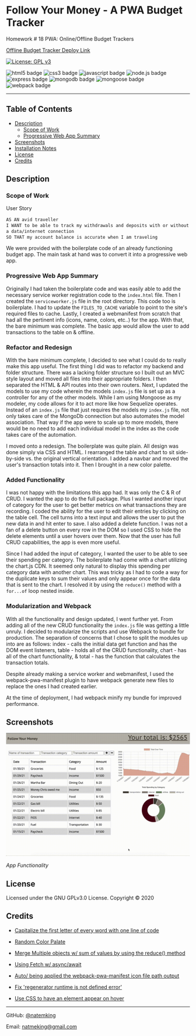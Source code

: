 # Follow Your Money - A PWA Budget Tracker
Homework # 18 PWA: Online/Offline Budget Trackers

[Offline Budget Tracker Deploy Link](https://follow-yr-money.herokuapp.com/)

[![License: GPL v3](https://img.shields.io/badge/License-GPLv3-blue.svg)](https://github.com/natemking/offline_budget_tracker/blob/main/LICENSE)

![html5 badge](https://img.shields.io/badge/html5%20-%23E34F26.svg?&style=flat&logo=html5&logoColor=white)
![css3 badge](https://img.shields.io/badge/css3%20-%231572B6.svg?&style=flat&logo=css3&logoColor=white)
![javascript badge](https://img.shields.io/badge/javascript%20-%23323330.svg?&style=flat&logo=javascript&logoColor=%23F7DF1E)
![node.js badge](https://img.shields.io/badge/Node.js%20-%2343853D.svg?&style=flat&logo=node.js&logoColor=white)
![express badge](https://img.shields.io/badge/Express.js%20-%23404d59.svg?&style=flat&logo=node.js&logoColor=white)
![mongodb badge](https://img.shields.io/badge/MongoDB-%234ea94b.svg?&style=flat&logo=mongodb&logoColor=white)
![mongoose badge](https://img.shields.io/badge/Mongoose-%23800.svg?&style=flat&logoColor=white)
![webpack badge](https://img.shields.io/badge/webpack%20-%238DD6F9.svg?&style=flat&logo=webpack&logoColor=black)


---
## Table of Contents
 * [Description](#description)
    + [Scope of Work](#scope-of-work)
    + [Progressive Web App Summary](#progressive-web-app-summary)
  * [Screenshots](#screenshots)
  * [Installation Notes](#installation-notes)
  * [License](#license)
  * [Credits](#credits)

## Description

### Scope of Work
User Story
```
AS AN avid traveller
I WANT to be able to track my withdrawals and deposits with or without a data/internet connection
SO THAT my account balance is accurate when I am traveling

```

We were provided with the boilerplate code of an already functioning budget app. The main task at hand was to convert it into a progressive web app. 

### Progressive Web App Summary 
Originally I had taken the boilerplate code and was easily able to add the necessary service worker registration code to the `index.html` file. Then I created the `serviceworker.js` file in the root directory. This code too is boilerplate. I had to update the `FILES_TO_CACHE` variable to point to the site's required files to cache. Lastly, I created a webmanifest from scratch that had all the pertinent info (icons, name, colors, etc..) for the app. With that, the bare minimum was complete. The basic app would allow the user to add transactions to the table on & offline. 

### Refactor and Redesign
With the bare minimum complete, I decided to see what I could do to really make this app useful. The first thing I did was to refactor my backend and folder structure. There was a lacking folder structure so I built out an MVC style layout and moved all files into their appropriate folders. I then separated the HTML & API routes into their own routers. Next, I  updated the models to use my code wherein the models `index.js` file is set up as a controller for any of the other models. While I am using Mongoose as my modeler, my code allows for it to act more like how Sequelize operates. Instead of an `index.js` file that just requires the models my `index.js` file, not only takes care of the MongoDb connection but also automates the model association. That way if the app were to scale up to more models, there would be no need to add each individual model in the index as the code takes care of the automation. 

I moved onto a redesign. The boilerplate was quite plain. All design was done simply via CSS and HTML. I rearranged the table and chart to sit side-by-side vs. the original vertical orientation. I added a navbar and moved the user's transaction totals into it. Then I brought in a new color palette. 

### Added Functionality 
I was not happy with the limitations this app had. It was only the C & R of CRUD. I wanted the app to do the full package. Plus I wanted another input of category for the user to get better metrics on what transactions they are recording. I coded the ability for the user to edit their entries by clicking on the table cell. The cell turns into a text input and allows the user to put the new data in and hit enter to save. I also added a delete function. I was not a fan of a delete button on every row in the DOM so I used CSS to hide the delete elements until a user hovers over them. Now that the user has full CRUD capabilities, the app is even more useful. 

Since I had added the input of category, I wanted the user to be able to see their spending per category. The boilerplate had come with a chart utilizing the chart.js CDN. It seemed only natural to display this spending per category data with another chart. This was tricky as I had to code a way for the duplicate keys to sum their values and only appear once for the data that is sent to the chart. I resolved it by using the `reduce()` method with a `for...of` loop nested inside. 

### Modularization  and Webpack

With all the functionality and design updated, I went further yet. From adding all of the new CRUD functionality the `index.js` file was getting a little unruly. I decided to modularize the scripts and use Webpack to bundle for production. The separation of concerns that I chose to split the modules up into are as follows: index - calls the initial data get function and has the DOM event listeners, table - holds all of the CRUD functionality, chart - has all of the chart functionality, & total - has the function that calculates the transaction totals. 

Despite already making a service worker and webmanifest, I used the webpack-pwa-manifest plugin to have webpack generate new files to replace the ones I had created earlier. 

At the time of deployment, I had webpack minify my bundle for improved performance.

## Screenshots

![app gif](public/assets/images/screenshots/follow-your-money.gif)
<br>

_App Functionality_
<br>


## License
Licensed under the GNU GPLv3.0 License. Copyright © 2020

## Credits

* [Capitalize the first letter of every word with one line of code](https://www.freecodecamp.org/news/how-to-capitalize-words-in-javascript/)  

* [Random Color Palate](https://mycolor.space/)

* [Merge Multiple objects w/ sum of values by using the reduce() method](https://dev.to/ramonak/javascript-how-to-merge-multiple-objects-with-sum-of-values-43fd)

* [Using Fetch w/ async/await](https://dmitripavlutin.com/javascript-fetch-async-await/) 

* [Auto/ being applied the webpack-pwa-manifest icon file path output](https://github.com/arthurbergmz/webpack-pwa-manifest/issues/149)

* [Fix 'regenerator runtime is not defined error'](https://flaviocopes.com/parcel-regeneratorruntime-not-defined/)


* [Use CSS to have an element appear on hover](https://stackoverflow.com/questions/19062120/make-a-div-appear-on-hover-over-another-div) 

---

GitHub: [@natemking](https://github.com/natemking/)

Email: [natmeking@gmail.com](mailto:natmeking@gmail.com)

